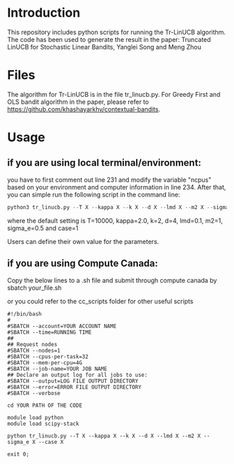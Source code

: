 # Introduction 

This repository includes python scripts for running the Tr-LinUCB algorithm. The code has been used to generate the result in the paper:
Truncated LinUCB for Stochastic Linear Bandits, Yanglei Song and Meng Zhou

# Files

The algorithm for Tr-LinUCB is in the file tr_linucb.py. For Greedy First and OLS bandit algorithm in the paper, please refer to https://github.com/khashayarkhv/contextual-bandits.

# Usage

## if you are using local terminal/environment:

you have to first comment out line 231 and modify the variable "ncpus" based on your environment and computer information in line 234. After that, you can simple run the following script in the command line:

```python
python3 tr_linucb.py --T X --kappa X --k X --d X --lmd X --m2 X --sigma_e X --case X
```
where the default setting is T=10000, kappa=2.0, k=2, d=4, lmd=0.1, m2=1, sigma_e=0.5 and case=1

Users can define their own value for the parameters.

## if you are using Compute Canada:

Copy the below lines to a .sh file and submit through compute canada by sbatch your_file.sh

or you could refer to the cc_scripts folder for other useful scripts

```shell
#!/bin/bash
#
#SBATCH --account=YOUR ACCOUNT NAME
#SBATCH --time=RUNNING TIME
##
## Request nodes
#SBATCH --nodes=1
#SBATCH --cpus-per-task=32
#SBATCH --mem-per-cpu=4G
#SBATCH --job-name=YOUR JOB NAME
## Declare an output log for all jobs to use:
#SBATCH --output=LOG FILE OUTPUT DIRECTORY
#SBATCH --error=ERROR FILE OUTPUT DIRECTORY
#SBATCH --verbose

cd YOUR PATH OF THE CODE

module load python
module load scipy-stack

python tr_linucb.py --T X --kappa X --k X --d X --lmd X --m2 X --sigma_e X --case X

exit 0;

```


